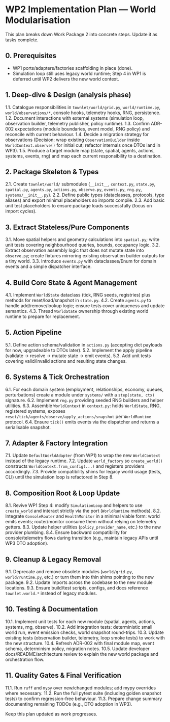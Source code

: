 # WP2 Implementation Plan — World Modularisation

This plan breaks down Work Package 2 into concrete steps. Update it as tasks complete.

## 0. Prerequisites
- WP1 ports/adapters/factories scaffolding in place (done).
- Simulation loop still uses legacy world runtime; Step 4 in WP1 is deferred until WP2 delivers the new world context.

## 1. Deep-dive & Design (analysis phase)
1.1. Catalogue responsibilities in `townlet/world/grid.py`, `world/runtime.py`, `world/observations/*`, console hooks, telemetry hooks, RNG, persistence.
1.2. Document interactions with external systems (simulation loop, observation builder, telemetry publisher, policy runtime).
1.3. Confirm ADR-002 expectations (module boundaries, event model, RNG policy) and reconcile with current behaviour.
1.4. Decide a migration strategy for observations (Decision: wrap existing `ObservationBuilder` inside `WorldContext.observe()` for initial cut; refactor internals once DTOs land in WP3).
1.5. Produce a target module map (state, spatial, agents, actions, systems, events, rng) and map each current responsibility to a destination.

## 2. Package Skeleton & Types
2.1. Create `townlet/world/` submodules (`__init__`, `context.py`, `state.py`, `spatial.py`, `agents.py`, `actions.py`, `observe.py`, `events.py`, `rng.py`, `systems/__init__.py`).
2.2. Define public types (dataclasses, protocols, type aliases) and export minimal placeholders so imports compile.
2.3. Add basic unit test placeholders to ensure package loads successfully (focus on import cycles).

## 3. Extract Stateless/Pure Components
3.1. Move spatial helpers and geometry calculations into `spatial.py`; write unit tests covering neighbourhood queries, bounds, occupancy logic.
3.2. Extract observation assembly logic that does not mutate state into `observe.py`; create fixtures mirroring existing observation builder outputs for a tiny world.
3.3. Introduce `events.py` with dataclasses/Enum for domain events and a simple dispatcher interface.

## 4. Build Core State & Agent Management
4.1. Implement `WorldState` dataclass (tick, RNG seeds, registries) plus methods for reset/load/snapshot in `state.py`.
4.2. Create `agents.py` to handle add/remove/lookup logic; ensure tests cover uniqueness and update semantics.
4.3. Thread `WorldState` ownership through existing world runtime to prepare for replacement.

## 5. Action Pipeline
5.1. Define action schema/validation in `actions.py` (accepting dict payloads for now, upgradeable to DTOs later).
5.2. Implement the apply pipeline (validate → resolve → mutate state → emit events).
5.3. Add unit tests covering valid/invalid actions and resulting state changes.

## 6. Systems & Tick Orchestration
6.1. For each domain system (employment, relationships, economy, queues, perturbations) create a module under `systems/` with a `step(state, ctx)` signature.
6.2. Implement `rng.py` providing seeded RNG builders and helper utilities.
6.3. Assemble `WorldContext` in `context.py`: holds `WorldState`, RNG, registered systems, exposes `reset/tick/agents/observe/apply_actions/snapshot` per `WorldRuntime` protocol.
6.4. Ensure `tick()` emits events via the dispatcher and returns a serialisable snapshot.

## 7. Adapter & Factory Integration
7.1. Update `DefaultWorldAdapter` (from WP1) to wrap the new `WorldContext` instead of the legacy runtime.
7.2. Update `world_factory` so `create_world()` constructs `WorldContext.from_config(...)` and registers providers accordingly.
7.3. Provide compatibility shims for legacy world usage (tests, CLI) until the simulation loop is refactored in Step 8.

## 8. Composition Root & Loop Update
8.1. Revive WP1 Step 4: modify `SimulationLoop` and helpers to use `create_world` and interact strictly via the port (`WorldRuntime` methods).
8.2. Integrate `ConsoleRouter` and `HealthMonitor` in a minimal viable form: world emits events; router/monitor consume them without relying on telemetry getters.
8.3. Update helper utilities (`policy_provider_name`, etc.) to the new provider plumbing.
8.4. Ensure backward compatibility for console/telemetry flows during transition (e.g., maintain legacy APIs until WP3 DTO adoption).

## 9. Cleanup & Legacy Removal
9.1. Deprecate and remove obsolete modules (`world/grid.py`, `world/runtime.py`, etc.) or turn them into thin shims pointing to the new package.
9.2. Update imports across the codebase to the new module locations.
9.3. Ensure build/test scripts, configs, and docs reference `townlet.world.*` instead of legacy modules.

## 10. Testing & Documentation
10.1. Implement unit tests for each new module (spatial, agents, actions, systems, rng, observe).
10.2. Add integration tests: deterministic small world run, event emission checks, world snapshot round-trips.
10.3. Update existing tests (observation builder, telemetry, loop smoke tests) to work with the new structure.
10.4. Refresh ADR-002 with final module map, event schema, determinism policy, migration notes.
10.5. Update developer docs/README/architecture review to explain the new world package and orchestration flow.

## 11. Quality Gates & Final Verification
11.1. Run `ruff` and `mypy` over new/changed modules; add mypy overrides where necessary.
11.2. Run the full pytest suite (including golden snapshot tests) to confirm regression-free behaviour.
11.3. Prepare change summary documenting remaining TODOs (e.g., DTO adoption in WP3).

Keep this plan updated as work progresses.
